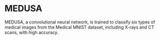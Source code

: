 # MEDUSA
MEDUSA, a convolutional neural network, is trained to classify six types of medical images from the Medical MNIST dataset, including X-rays and CT scans, with high accuracy. 
 
